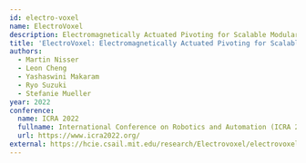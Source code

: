 ```yaml
---
id: electro-voxel
name: ElectroVoxel
description: Electromagnetically Actuated Pivoting for Scalable Modular Self-Reconfigurable Robots
title: 'ElectroVoxel: Electromagnetically Actuated Pivoting for Scalable Modular Self-Reconfigurable Robots'
authors:
  - Martin Nisser
  - Leon Cheng
  - Yashaswini Makaram
  - Ryo Suzuki
  - Stefanie Mueller
year: 2022
conference:
  name: ICRA 2022
  fullname: International Conference on Robotics and Automation (ICRA 2022)
  url: https://www.icra2022.org/
external: https://hcie.csail.mit.edu/research/Electrovoxel/electrovoxel.html
---
```

